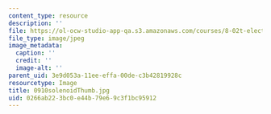 ```yaml
---
content_type: resource
description: ''
file: https://ol-ocw-studio-app-qa.s3.amazonaws.com/courses/8-02t-electricity-and-magnetism-spring-2005/0266ab223bc0e44b79e69c3f1bc95912_0910solenoidThumb.jpg
file_type: image/jpeg
image_metadata:
  caption: ''
  credit: ''
  image-alt: ''
parent_uid: 3e9d053a-11ee-effa-00de-c3b42819928c
resourcetype: Image
title: 0910solenoidThumb.jpg
uid: 0266ab22-3bc0-e44b-79e6-9c3f1bc95912
---
```

